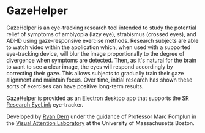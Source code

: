 # GazeHelper

GazeHelper is an eye-tracking research tool intended to study the potential relief of symptoms of amblyopia (lazy eye), strabismus (crossed eyes), and ADHD using gaze-responsive exercise methods. Research subjects are able to watch video within the application which, when used with a supported eye-tracking device, will blur the image proportionally to the degree of divergence when symptoms are detected. Then, as it's natural for the brain to want to see a clear image, the eyes will respond accordingly by correcting their gaze. This allows subjects to gradually train their gaze alignment and maintain focus. Over time, initial research has shown these sorts of exercises can have positive long-term results.

GazeHelper is provided as an [Electron](https://www.electronjs.org/) desktop app that supports the [SR Research EyeLink](https://www.sr-research.com/) eye-tracker. 

Developed by [Ryan Dern](https://github.com/RMDern) under the guidance of Professor Marc Pomplun in the [Visual Attention Laboratory](https://www.cs.umb.edu/~marc/lab/gallery.html) at the University of Massachusetts Boston.
